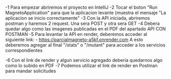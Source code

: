 -1 Para empezar abriremos el proyecto en IntelliJ
-2 Tocar el boton "Run MagnetoApplication" para que la aplicacion levante (muestra el mensaje "La aplicacion se inicio correctamente"
-3 Con la API iniciada, abriremos postman y haremos 2 request. Una sera POST y otra sera GET
-4 Debera quedar algo como las imagenes publicadas en el PDF del apartado API CON POSTMAN
-5 Para levantar la API en render, deberemos acceder al siguiente link:
    - https://parcialmagneto-a5kf.onrender.com 
    A esto deberemos agregar al final "/stats" o "/mutant" para acceder a los servicios correspondientes

-6 Con el link de render y algun servicio agregado deberia quedarnos algo como lo subido en PDF 
-7 Podemos utilizar el link de render en Postman para mandar solicitudes
